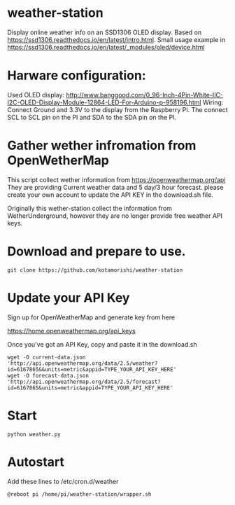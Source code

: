 # weather-station
Display online weather info on an SSD1306 OLED display. 
Based on https://ssd1306.readthedocs.io/en/latest/intro.html.
Small usage example in https://ssd1306.readthedocs.io/en/latest/_modules/oled/device.html

# Harware configuration:
Used OLED display: http://www.banggood.com/0_96-Inch-4Pin-White-IIC-I2C-OLED-Display-Module-12864-LED-For-Arduino-p-958196.html
Wiring: Connect Ground and 3.3V to the display from the Raspberry PI. The connect SCL to SCL pin on the PI and SDA to the SDA pin on the PI.

# Gather wether infromation from OpenWetherMap 
This script collect wether information from https://openweathermap.org/api
They are providing Current weather data and 5 day/3 hour forecast. please create your own account to update the API KEY in the download.sh file.

Originally this wether-station collect the information from WetherUnderground, however they are no longer provide free weather API keys.

# Download and prepare to use.
```
git clone https://github.com/kotamorishi/weather-station
```


# Update your API Key

Sign up for OpenWeatherMap and generate key from here

https://home.openweathermap.org/api_keys


Once you've got an API Key, copy and paste it in the download.sh
```
wget -O current-data.json 'http://api.openweathermap.org/data/2.5/weather?id=6167865&&units=metric&appid=TYPE_YOUR_API_KEY_HERE'
wget -O forecast-data.json 'http://api.openweathermap.org/data/2.5/forecast?id=6167865&units=metric&appid=TYPE_YOUR_API_KEY_HERE'
```

# Start 
```
python weather.py
```

# Autostart
Add these lines to /etc/cron.d/weather
```
@reboot pi /home/pi/weather-station/wrapper.sh
``` 

